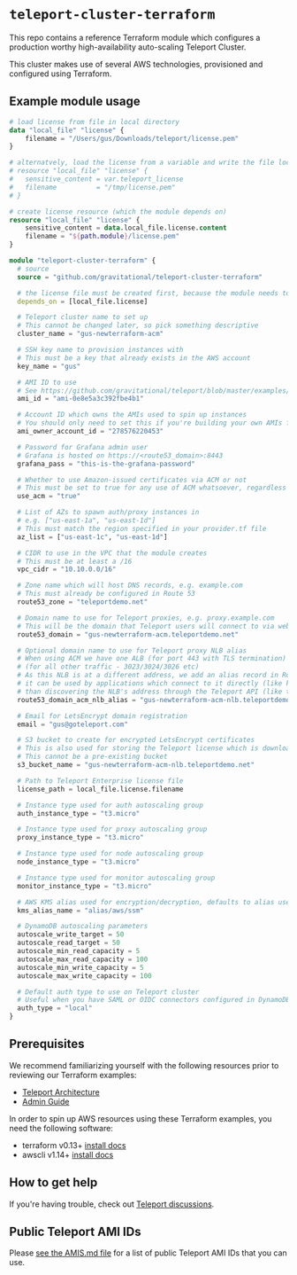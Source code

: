 # `teleport-cluster-terraform`

This repo contains a reference Terraform module which configures a production worthy high-availability auto-scaling Teleport Cluster.

This cluster makes use of several AWS technologies, provisioned and configured using Terraform.

## Example module usage

```terraform
# load license from file in local directory
data "local_file" "license" {
    filename = "/Users/gus/Downloads/teleport/license.pem"
}

# alternatvely, load the license from a variable and write the file locally
# resource "local_file" "license" {
#   sensitive_content = var.teleport_license
#   filename          = "/tmp/license.pem"
# }

# create license resource (which the module depends on)
resource "local_file" "license" {
    sensitive_content = data.local_file.license.content
    filename = "${path.module}/license.pem"
}

module "teleport-cluster-terraform" {
  # source
  source = "github.com/gravitational/teleport-cluster-terraform"

  # the license file must be created first, because the module needs to load it
  depends_on = [local_file.license]

  # Teleport cluster name to set up
  # This cannot be changed later, so pick something descriptive
  cluster_name = "gus-newterraform-acm"

  # SSH key name to provision instances with
  # This must be a key that already exists in the AWS account
  key_name = "gus"

  # AMI ID to use
  # See https://github.com/gravitational/teleport/blob/master/examples/aws/terraform/AMIS.md
  ami_id = "ami-0e8e5a3c392fbe4b1"

  # Account ID which owns the AMIs used to spin up instances
  # You should only need to set this if you're building your own AMIs for testing purposes.
  ami_owner_account_id = "278576220453"

  # Password for Grafana admin user
  # Grafana is hosted on https://<route53_domain>:8443
  grafana_pass = "this-is-the-grafana-password"

  # Whether to use Amazon-issued certificates via ACM or not
  # This must be set to true for any use of ACM whatsoever, regardless of whether Terraform generates/approves the cert
  use_acm = "true"

  # List of AZs to spawn auth/proxy instances in
  # e.g. ["us-east-1a", "us-east-1d"]
  # This must match the region specified in your provider.tf file
  az_list = ["us-east-1c", "us-east-1d"]

  # CIDR to use in the VPC that the module creates
  # This must be at least a /16
  vpc_cidr = "10.10.0.0/16"

  # Zone name which will host DNS records, e.g. example.com
  # This must already be configured in Route 53
  route53_zone = "teleportdemo.net"

  # Domain name to use for Teleport proxies, e.g. proxy.example.com
  # This will be the domain that Teleport users will connect to via web UI or the tsh client
  route53_domain = "gus-newterraform-acm.teleportdemo.net"

  # Optional domain name to use for Teleport proxy NLB alias
  # When using ACM we have one ALB (for port 443 with TLS termination) and one NLB
  # (for all other traffic - 3023/3024/3026 etc)
  # As this NLB is at a different address, we add an alias record in Route 53 so that
  # it can be used by applications which connect to it directly (like kubectl) rather
  # than discovering the NLB's address through the Teleport API (like tsh does)
  route53_domain_acm_nlb_alias = "gus-newterraform-acm-nlb.teleportdemo.net"

  # Email for LetsEncrypt domain registration
  email = "gus@goteleport.com"

  # S3 bucket to create for encrypted LetsEncrypt certificates
  # This is also used for storing the Teleport license which is downloaded to auth servers
  # This cannot be a pre-existing bucket
  s3_bucket_name = "gus-newterraform-acm-nlb.teleportdemo.net"

  # Path to Teleport Enterprise license file
  license_path = local_file.license.filename

  # Instance type used for auth autoscaling group
  auth_instance_type = "t3.micro"

  # Instance type used for proxy autoscaling group
  proxy_instance_type = "t3.micro"

  # Instance type used for node autoscaling group
  node_instance_type = "t3.micro"

  # Instance type used for monitor autoscaling group
  monitor_instance_type = "t3.micro"

  # AWS KMS alias used for encryption/decryption, defaults to alias used in SSM
  kms_alias_name = "alias/aws/ssm"

  # DynamoDB autoscaling parameters
  autoscale_write_target = 50
  autoscale_read_target = 50
  autoscale_min_read_capacity = 5
  autoscale_max_read_capacity = 100
  autoscale_min_write_capacity = 5
  autoscale_max_write_capacity = 100

  # Default auth type to use on Teleport cluster
  # Useful when you have SAML or OIDC connectors configured in DynamoDB and want to relaunch instances with a new AMI
  auth_type = "local"
}
```

## Prerequisites

We recommend familiarizing yourself with the following resources prior to reviewing our Terraform examples:

- [Teleport Architecture](https://goteleport.com/docs/architecture/overview/)
- [Admin Guide](https://goteleport.com/docs/admin-guide/)

In order to spin up AWS resources using these Terraform examples, you need the following software:

- terraform v0.13+ [install docs](https://learn.hashicorp.com/terraform/getting-started/install.html)
- awscli v1.14+ [install docs](https://docs.aws.amazon.com/cli/latest/userguide/cli-chap-install.html)

## How to get help

If you're having trouble, check out [Teleport discussions](ttps://github.com/gravitational/teleport/discussions).

## Public Teleport AMI IDs

Please [see the AMIS.md file](https://github.com/gravitational/teleport/examples/aws/terraform/AMIS.md) for a list of public Teleport AMI IDs that you can use.

